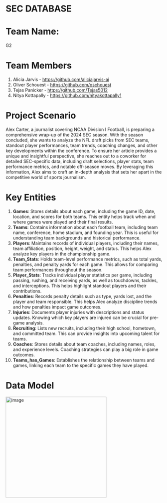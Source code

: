 # SEC DATABASE
# Team Name: 
G2

# Team Members
1. Alicia Jarvis - https://github.com/aliciajarvis-ai
2. Oliver Schouest - https://github.com/oschouest
3. Tejas Panicker - https://github.com/Tejas5012
4. Nitya Kottapally - https://github.com/nityakottapally1

# Project Scenario
Alex Carter, a journalist covering NCAA Division I Football, is preparing a comprehensive wrap-up of the 2024 SEC season. With the season concluded, she wants to analyze the NFL draft picks from SEC teams, standout player performances, team trends, coaching changes, and other key developments within the conference. To ensure her article provides a unique and insightful perspective, she reaches out to a coworker for detailed SEC-specific data, including draft selections, player stats, team performance metrics, and notable off-season moves. By leveraging this information, Alex aims to craft an in-depth analysis that sets her apart in the competitive world of sports journalism.

# Key Entities
1. **Games**: Stores details about each game, including the game ID, date, location, and scores for both teams. This entity helps track when and where games were played and their final results.
2. **Teams**: Contains information about each football team, including team name, conference, home stadium, and founding year. This is useful for understanding team backgrounds and historical performance.
3. **Players**: Maintains records of individual players, including their names, team affiliation, position, height, weight, and status. This helps Alex analyze key players in the championship game.
4. **Team_Stats**: Holds team-level performance metrics, such as total yards, penalties, and penalty yards for each game. This allows for comparing team performances throughout the season.
5. **Player_Stats**: Tracks individual player statistics per game, including passing, rushing, and receiving yards, as well as touchdowns, tackles, and interceptions. This helps highlight standout players and their contributions.
6. **Penalties**: Records penalty details such as type, yards lost, and the player and team responsible. This helps Alex analyze discipline trends and how penalties impact game outcomes.
7. **Injuries**: Documents player injuries with descriptions and status updates. Knowing which key players are injured can be crucial for pre-game analysis.
8. **Recruiting**: Lists new recruits, including their high school, hometown, and committed team. This can provide insights into upcoming talent for teams.
9. **Coaches**: Stores details about team coaches, including names, roles, and experience levels. Coaching strategies can play a big role in game outcomes.
10. **Teams_has_Games**: Establishes the relationship between teams and games, linking each team to the specific games they have played.

# Data Model
<img width="323" alt="image" src="https://github.com/user-attachments/assets/42d2769b-207f-4751-ba30-26bdc8adb55f" />
